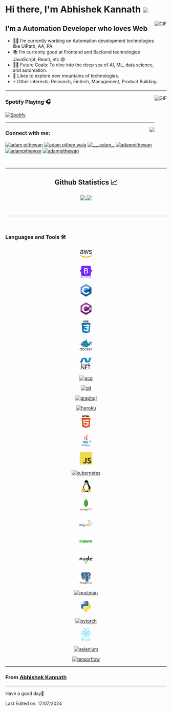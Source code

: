 # Hi there, I'm Abhishek Kannath <img width="30px" src="https://media.tenor.com/images/3b388fe03da271d2674faf85eb7c3fcd/tenor.gif" />

<img align="right" alt="GIF" height="160px" src="https://media.giphy.com/media/du3J3cXyzhj75IOgvA/giphy.gif" />

## I'm a Automation Developer who loves Web 

- 👨‍💻 I’m currently working on Automation development technologies like UiPath, AA, PA.
- 📚 I’m currently good at Frontend and Backend technologies JavaScript, React, etc 😅
- 💪🏼 Future Goals: To dive into the deep sea of AI, ML, data science, and automation.
- 🎱 Likes to explore new mountains of technologies.
- ⚡ Other interests: Research, Fintech, Management, Product Building.

---

<img align="right" alt="GIF" height="170px" src="https://media.giphy.com/media/J5B1Y8QZnzXXbLQIBu/giphy.gif" />

### Spotify Playing 🎧

[![Spotify](https://spotify-github-readme.vercel.app/api/spotify)](https://open.spotify.com/collection/tracks)

---

<img align="right" src="http://estruyf-github.azurewebsites.net/api/VisitorHit?user=Bgstatic&repo=Bgstatic&countColorcountColor&countColor=%237B1E7B"/>


<h3 align="left">Connect with me:</h3>
<p align="left">
  <a href="https://in.linkedin.com/in/abhishek-kannath-5752b8190" target="blank"><img align="center"
      src="https://raw.githubusercontent.com/rahuldkjain/github-profile-readme-generator/master/src/images/icons/Social/linked-in-alt.svg"
      alt="adam pithewan" height="30" width="40" /></a>
  <a href="https://www.facebook.com/abhishek.kannath.3" target="blank"><img align="center"
      src="https://raw.githubusercontent.com/rahuldkjain/github-profile-readme-generator/master/src/images/icons/Social/facebook.svg"
      alt="adam pithen wala" height="30" width="40" /></a>
  <a href="https://instagram.com/abhi_01__01" target="blank"><img align="center"
      src="https://raw.githubusercontent.com/rahuldkjain/github-profile-readme-generator/master/src/images/icons/Social/instagram.svg"
      alt="_._.adam._" height="30" width="40" /></a>
  <a href="https://www.hackerrank.com/abhishekabhishe8" target="blank"><img align="center"
      src="https://raw.githubusercontent.com/rahuldkjain/github-profile-readme-generator/master/src/images/icons/Social/hackerrank.svg"
      alt="adampithewan" height="30" width="40" /></a>
 <a href="https://twitter.com/AbhishekKannath" target="blank"><img align="center"
      src="https://raw.githubusercontent.com/rahuldkjain/github-profile-readme-generator/master/src/images/icons/Social/twitter.svg"
      alt="adampithewan" height="30" width="40" /></a>
  <a href="https://twitter.com/AbhishekKannath" target="blank"><img align="center"
      src="https://raw.githubusercontent.com/rahuldkjain/github-profile-readme-generator/master/src/images/icons/Social/github.svg"
      alt="adampithewan" height="30" width="40" /></a>  
  </p>

<br />

---

<h2 align="center"> Github Statistics 📈 </h2>
  
  <div align="center"> 
     <a href="">
      <img align="center" src="https://github-readme-stats-sigma-five.vercel.app/api?username=Abhishekkannath&show_icons=true&include_all_commits=true&count_private=true&theme=react&line_height=40" />
    </a>
    <a href="">
      <img align="center" src="https://github-readme-stats.vercel.app/api/top-langs/?username=Abhishekkannath&layout=pie&theme=react&line_height=40&hide=css"/>
    </a>
  </div>

<br/>


<br/>

---

<br/>

  ### Languages and Tools 🛠 

  <div align="center"> 

  <p align="left">

[<img src="https://raw.githubusercontent.com/devicons/devicon/master/icons/amazonwebservices/amazonwebservices-original-wordmark.svg" alt="aws" width="40" height="40" />](https://aws.amazon.com)

[<img src="https://raw.githubusercontent.com/devicons/devicon/master/icons/bootstrap/bootstrap-plain-wordmark.svg" alt="bootstrap" width="40" height="40" />](https://getbootstrap.com)

[<img src="https://raw.githubusercontent.com/devicons/devicon/master/icons/c/c-original.svg" alt="c" width="40" height="40" />](https://www.cprogramming.com/)

[<img src="https://raw.githubusercontent.com/devicons/devicon/master/icons/csharp/csharp-original.svg" alt="csharp" width="40" height="40" />](https://www.w3schools.com/cs/)

[<img src="https://raw.githubusercontent.com/devicons/devicon/master/icons/css3/css3-original-wordmark.svg" alt="css3" width="40" height="40" />](https://www.w3schools.com/css/)

[<img src="https://raw.githubusercontent.com/devicons/devicon/master/icons/docker/docker-original-wordmark.svg" alt="docker" width="40" height="40" />](https://www.docker.com/)

[<img src="https://raw.githubusercontent.com/devicons/devicon/master/icons/dot-net/dot-net-original-wordmark.svg" alt="dotnet" width="40" height="40" />](https://dotnet.microsoft.com/)

[<img src="https://www.vectorlogo.zone/logos/google_cloud/google_cloud-icon.svg" alt="gcp" width="40" height="40" />](https://cloud.google.com)

[<img src="https://www.vectorlogo.zone/logos/git-scm/git-scm-icon.svg" alt="git" width="40" height="40" />](https://git-scm.com/)

[<img src="https://www.vectorlogo.zone/logos/graphql/graphql-icon.svg" alt="graphql" width="40" height="40" />](https://graphql.org)

[<img src="https://www.vectorlogo.zone/logos/heroku/heroku-icon.svg" alt="heroku" width="40" height="40" />](https://heroku.com)

[<img src="https://raw.githubusercontent.com/devicons/devicon/master/icons/html5/html5-original-wordmark.svg" alt="html5" width="40" height="40" />](https://www.w3.org/html/)

[<img src="https://raw.githubusercontent.com/devicons/devicon/master/icons/java/java-original.svg" alt="java" width="40" height="40" />](https://www.java.com)

[<img src="https://raw.githubusercontent.com/devicons/devicon/master/icons/javascript/javascript-original.svg" alt="javascript" width="40" height="40" />](https://developer.mozilla.org/en-US/docs/Web/JavaScript)

[<img src="https://www.vectorlogo.zone/logos/kubernetes/kubernetes-icon.svg" alt="kubernetes" width="40" height="40" />](https://kubernetes.io)

[<img src="https://raw.githubusercontent.com/devicons/devicon/master/icons/linux/linux-original.svg" alt="linux" width="40" height="40" />](https://www.linux.org/)

[<img src="https://raw.githubusercontent.com/devicons/devicon/master/icons/mongodb/mongodb-original-wordmark.svg" alt="mongodb" width="40" height="40" />](https://www.mongodb.com/)

[<img src="https://raw.githubusercontent.com/devicons/devicon/master/icons/mysql/mysql-original-wordmark.svg" alt="mysql" width="40" height="40" />](https://www.mysql.com/)

[<img src="https://raw.githubusercontent.com/devicons/devicon/master/icons/nginx/nginx-original.svg" alt="nginx" width="40" height="40" />](https://www.nginx.com)

[<img src="https://raw.githubusercontent.com/devicons/devicon/master/icons/nodejs/nodejs-original-wordmark.svg" alt="nodejs" width="40" height="40" />](https://nodejs.org)

[<img src="https://raw.githubusercontent.com/devicons/devicon/master/icons/postgresql/postgresql-original-wordmark.svg" alt="postgresql" width="40" height="40" />](https://www.postgresql.org)

[<img src="https://www.vectorlogo.zone/logos/getpostman/getpostman-icon.svg" alt="postman" width="40" height="40" />](https://postman.com)

[<img src="https://raw.githubusercontent.com/devicons/devicon/master/icons/python/python-original.svg" alt="python" width="40" height="40" />](https://www.python.org)

[<img src="https://www.vectorlogo.zone/logos/pytorch/pytorch-icon.svg" alt="pytorch" width="40" height="40" />](https://pytorch.org/)

[<img src="https://raw.githubusercontent.com/devicons/devicon/master/icons/react/react-original-wordmark.svg" alt="react" width="40" height="40" />](https://reactjs.org/)

[<img src="https://raw.githubusercontent.com/detain/svg-logos/780f25886640cef088af994181646db2f6b1a3f8/svg/selenium-logo.svg" alt="selenium" width="40" height="40" />](https://www.selenium.dev)

[<img src="https://www.vectorlogo.zone/logos/tensorflow/tensorflow-icon.svg" alt="tensorflow" width="40" height="40" />](https://www.tensorflow.org)

</p>
</div>




---

### From [Abhishek Kannath]([https://github.com/Bgstatic](https://github.com/Abhishekkannath)) ### 

----
Have a good day🤗

Last Edited on: 17/07/2024
